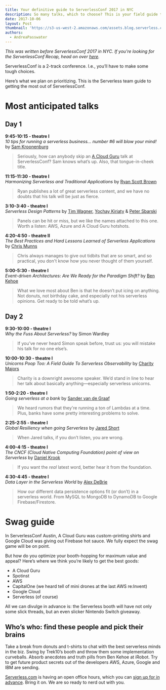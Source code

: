 ```yaml
---
title: Your definitive guide to ServerlessConf 2017 in NYC
description: So many talks, which to choose? This is your field guide to getting the most out of ServerlessConf NYC - what to see, who to meet, where to get the best t-shirts.
date: 2017-10-06
layout: Post
thumbnail: 'https://s3-us-west-2.amazonaws.com/assets.blog.serverless.com/slsconf_nyc.jpg'
authors:
  - AndreaPasswater
---
```


*This was written before ServerlessConf 2017 in NYC. If you're looking for the ServerlessConf Recap, head on over [here](https://serverless.com/blog/serverless-conf-2017-nyc-recap/).*

ServerlessConf is a 2-track conference. I.e., you’ll have to make some tough choices.

Here’s what we plan on prioritizing. This is the Serverless team guide to getting the most out of ServerlessConf.

# Most anticipated talks

## Day 1

**9:45-10:15 - theatre I**<br>
*10 tips for running a serverless business... number #6 will blow your mind!* by [Sam Kroonenburg](https://twitter.com/samkroon?lang=en)<br>
> Seriously, how can anybody skip an [A Cloud Guru](https://acloud.guru) talk at ServerlessConf? Sam knows what’s up. Also, that tongue-in-cheek title.

**11:15-11:30 - theatre I**<br>
*Harmonizing Serverless and Traditional Applications* by [Ryan Scott Brown](https://twitter.com/ryan_sb?lang=en)<br>
> Ryan publishes a lot of great serverless content, and we have no doubts that his talk will be just as fierce.

**3:10-3:40 - theatre I**<br>
*Serverless Design Patterns* by [Tim Wagner](https://twitter.com/timallenwagner?lang=en), [Yochay Kiriaty](https://twitter.com/yochayk?lang=en) & [Peter Sbarski](https://twitter.com/sbarski?lang=en)<br>
> Panels can be hit or miss, but we like the names attached to this one. Worth a listen: AWS, Azure and A Cloud Guru hotshots.

**4:20-4:50 - theatre II**<br>
*The Best Practices and Hard Lessons Learned of Serverless Applications* by [Chris Munns](https://twitter.com/chrismunns)<br>
> Chris always manages to give out tidbits that are so smart, and so practical, you don't know how you never thought of them yourself.

**5:00-5:30 - theatre I**<br>
*Event-driven Architectures: Are We Ready for the Paradigm Shift?* by [Ben Kehoe](https://twitter.com/ben11kehoe?lang=en)<br>
> What we love most about Ben is that he doesn’t put icing on anything. Not donuts, not birthday cake, and especially not his serverless opinions. Get ready to be told what’s up.

## Day 2

**9:30-10:00 - theatre I**<br>
*Why the Fuss About Serverless?* by Simon Wardley<br>
> If you’ve never heard Simon speak before, trust us: you will mistake his talk for no one else’s.

**10:00-10:30 - theatre I**<br>
*Unicorns Poop Too: A Field Guide To Serverless Observability* by [Charity Majors](https://twitter.com/mipsytipsy)<br>
> Charity is a downright awesome speaker. We’d stand in line to hear her talk about basically anything—especially serverless unicorns.

**1:50-2:20 - theatre I**<br>
*Going serverless at a bank* by [Sander van de Graaf](https://twitter.com/svdgraaf)<br>
> We heard rumors that they're running a ton of Lambdas at a time. Plus, banks have some pretty interesting problems to solve.

**2:25-2:55 - theatre I**<br>
*Global Resiliency when going Serverless* by [Jared Short](https://twitter.com/ShortJared)<br>
> When Jared talks, if you don’t listen, you are wrong.

**4:00-4:15 - theatre I**<br>
*The CNCF (Cloud Native Computing Foundation) point of view on Serverless* by [Daniel Krook](https://twitter.com/danielkrook?lang=en)<br>
> If you want the *real* latest word, better hear it from the foundation.

**4:30-4:45 - theatre I**<br>
*Data Layer in the Serverless World* by [Alex DeBrie](https://twitter.com/alexbdebrie)<br>
> How our different data persistence options fit (or don’t) in a serverless world. From MySQL to MongoDB to DynamoDB to Google Firebase/Firestore.

# Swag guide

In ServerlessConf Austin, A Cloud Guru was custom-printing shirts and Google Cloud was giving out Firebase hot sauce. We fully expect the swag game will be on point.

But how do you optimize your booth-hopping for maximum value and appeal? Here’s where we think you’re likely to get the best goods:
- A Cloud Guru
- Spotinst
- AWS
- CapitalOne (we heard tell of mini drones at the last AWS re:Invent)
- Google Cloud
- Serverless (of course)

All we can divulge in advance is: the Serverless booth will have not only some slick threads, but an even slicker Nintendo Switch giveaway.

## Who’s who: find these people and pick their brains

Take a break from donuts and t-shirts to chat with the best serverless minds in the biz. Swing by Trek10’s booth and throw them some implementation curveballs. Absorb anecdotes and truth pills from Ben Kehoe at iRobot. Try to get future product secrets out of the developers AWS, Azure, Google and IBM are sending.

[Serverless.com](https://serverless.com) is having an open office hours, which you can [sign up for in advance](https://calendly.com/charmmie-hendon/serverless-office-hours-sign-up/10-10-2017). Bring it on. We are so ready to nerd out with you.
